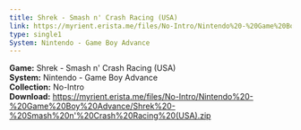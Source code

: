 ```yaml
---
title: Shrek - Smash n' Crash Racing (USA)
link: https://myrient.erista.me/files/No-Intro/Nintendo%20-%20Game%20Boy%20Advance/Shrek%20-%20Smash%20n'%20Crash%20Racing%20(USA).zip
type: single1
System: Nintendo - Game Boy Advance
---
```

<b>Game:</b> Shrek - Smash n' Crash Racing (USA)<br>
<b>System:</b> Nintendo - Game Boy Advance<br>
<b>Collection:</b> No-Intro<br>
<b>Download:</b> https://myrient.erista.me/files/No-Intro/Nintendo%20-%20Game%20Boy%20Advance/Shrek%20-%20Smash%20n'%20Crash%20Racing%20(USA).zip